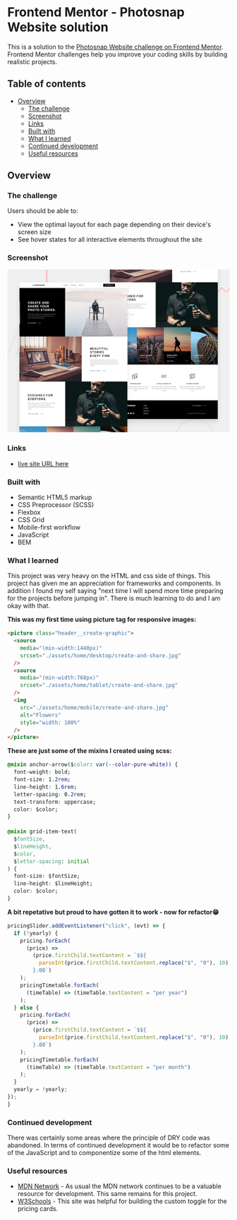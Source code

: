 # Frontend Mentor - Photosnap Website solution

This is a solution to the [Photosnap Website challenge on Frontend Mentor](https://www.frontendmentor.io/challenges/photosnap-multipage-website-nMDSrNmNW). Frontend Mentor challenges help you improve your coding skills by building realistic projects.

## Table of contents

- [Overview](#overview)
  - [The challenge](#the-challenge)
  - [Screenshot](#screenshot)
  - [Links](#links)
  - [Built with](#built-with)
  - [What I learned](#what-i-learned)
  - [Continued development](#continued-development)
  - [Useful resources](#useful-resources)

## Overview

### The challenge

Users should be able to:

- View the optimal layout for each page depending on their device's screen size
- See hover states for all interactive elements throughout the site

### Screenshot

![Design preview for the Photosnap Website coding challenge](./preview.jpg)

### Links

- [live site URL here](https://photo-snap-site.vercel.app/)

### Built with

- Semantic HTML5 markup
- CSS Preprocessor (SCSS)
- Flexbox
- CSS Grid
- Mobile-first workflow
- JavaScript
- BEM

### What I learned

This project was very heavy on the HTML and css side of things. This project has given me an appreciation for frameworks and components. In addition I found my self saying "next time I will spend more time preparing for the projects before jumping in". There is much learning to do and I am okay with that.

**This was my first time using picture tag for responsive images:**

```html
<picture class="header__create-graphic">
  <source
    media="(min-width:1440px)"
    srcset="./assets/home/desktop/create-and-share.jpg"
  />
  <source
    media="(min-width:768px)"
    srcset="./assets/home/tablet/create-and-share.jpg"
  />
  <img
    src="./assets/home/mobile/create-and-share.jpg"
    alt="Flowers"
    style="width: 100%"
  />
</picture>
```

**These are just some of the mixins I created using scss:**

```css
@mixin anchor-arrow($color: var(--color-pure-white)) {
  font-weight: bold;
  font-size: 1.2rem;
  line-height: 1.6rem;
  letter-spacing: 0.2rem;
  text-transform: uppercase;
  color: $color;
}

@mixin grid-item-text(
  $fontSize,
  $lineHeight,
  $color,
  $letter-spacing: initial
) {
  font-size: $fontSize;
  line-height: $lineHeight;
  color: $color;
}
```

**A bit repetative but proud to have gotten it to work - now for refactor😁**

```js
pricingSlider.addEventListener("click", (evt) => {
  if (!yearly) {
    pricing.forEach(
      (price) =>
        (price.firstChild.textContent = `$${
          parseInt(price.firstChild.textContent.replace("$", "0"), 10) + 100
        }.00`)
    );
    pricingTimetable.forEach(
      (timeTable) => (timeTable.textContent = "per year")
    );
  } else {
    pricing.forEach(
      (price) =>
        (price.firstChild.textContent = `$${
          parseInt(price.firstChild.textContent.replace("$", "0"), 10) - 100
        }.00`)
    );
    pricingTimetable.forEach(
      (timeTable) => (timeTable.textContent = "per month")
    );
  }
  yearly = !yearly;
});
}
```

### Continued development

There was certainly some areas where the principle of DRY code was abandoned. In terms of continued development it would be to refactor some of the JavaScript and to componentize some of the html elements.

### Useful resources

- [MDN Network](https://developer.mozilla.org/en-US/) - As usual the MDN network continues to be a valuable resource for development. This same remains for this project.
- [W3Schools](https://w3schools.com) - This site was helpful for building the custom toggle for the pricing cards.
